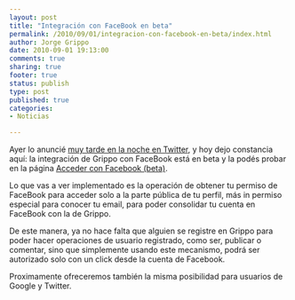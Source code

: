 ```yaml
--- 
layout: post
title: "Integración con FaceBook en beta"
permalink: /2010/09/01/integracion-con-facebook-en-beta/index.html
author: Jorge Grippo
date: 2010-09-01 19:13:00
comments: true
sharing: true
footer: true
status: publish
type: post
published: true
categories: 
- Noticias

---
```

<!-- 142 -->
<p>
Ayer lo anuncié <a href="http://twitter.com/grippo/status/22676263385">muy tarde en la noche en Twitter</a>, y hoy dejo constancia aquí: la integración de Grippo con FaceBook está en beta y la podés probar en la página <a href="http://www.grippo.com/user/login/facebook.html">Acceder con Facebook (beta)</a>.
</p>

<p>
Lo que vas a ver implementado es la operación de obtener tu permiso de FaceBook para acceder solo a la parte pública de tu perfil, más in permiso especial para conocer tu email, para poder consolidar tu cuenta en FaceBook con la de Grippo.
</p>

<p>
De este manera, ya no hace falta que alguien se registre en Grippo para poder hacer operaciones de usuario registrado, como ser, publicar o comentar, sino que simplemente usando este mecanismo, podrá ser autorizado solo con un click desde la cuenta de Facebook.
</p>

<p>
Proximamente ofreceremos también la misma posibilidad para usuarios de Google y Twitter.
</p>

